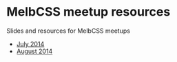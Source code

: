MelbCSS meetup resources
=========

Slides and resources for MelbCSS meetups

- [July 2014](/july-2014)
- [August 2014](/august-2014)
